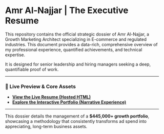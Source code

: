 # Amr Al-Najjar | The Executive Resume

This repository contains the official strategic dossier of Amr Al-Najjar, a Growth Marketing Architect specializing in E-commerce and regulated industries. This document provides a data-rich, comprehensive overview of my professional experience, quantified achievements, and technical expertise.

It is designed for senior leadership and hiring managers seeking a deep, quantifiable proof of work.

---

### **🚀 Live Preview & Core Assets**

*   **[View the Live Resume (Hosted HTML)](https://amrelnagar286.github.io/growth-architect-resume/)**
*   **[Explore the Interactive Portfolio (Narrative Experience)](https://amrelnagar286.github.io/growth-architect-portfolio/)**

---

This dossier details the management of a **$445,000+ growth portfolio**, showcasing a methodology that consistently transforms ad spend into appreciating, long-term business assets.

